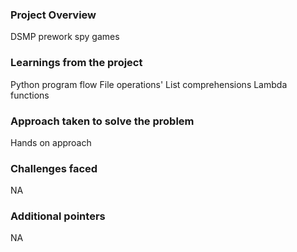 ### Project Overview

 DSMP prework spy games


### Learnings from the project

 Python program flow
File operations'
List comprehensions
Lambda functions


### Approach taken to solve the problem

 Hands on approach


### Challenges faced

 NA


### Additional pointers

 NA


